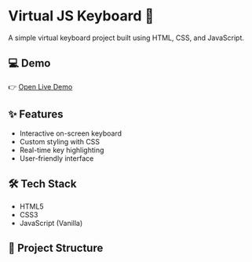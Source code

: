 # Virtual JS Keyboard 🎹

A simple virtual keyboard project built using HTML, CSS, and JavaScript.

## 💻 Demo

👉 [Open Live Demo](https://liannaca.github.io/virtual_js_keyboard/)

## ✨ Features

- Interactive on-screen keyboard
- Custom styling with CSS
- Real-time key highlighting
- User-friendly interface

## 🛠 Tech Stack

- HTML5
- CSS3
- JavaScript (Vanilla)

## 📁 Project Structure

